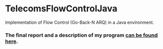 # TelecomsFlowControlJava
Implementation of Flow Control (Go-Back-N ARQ) in a Java environment.

### The final report and a description of my program [can be found here](../master/REPORT.pdf).
